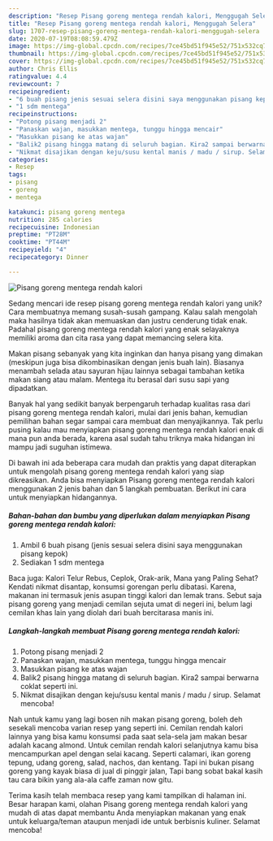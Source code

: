 ```yaml
---
description: "Resep Pisang goreng mentega rendah kalori, Menggugah Selera"
title: "Resep Pisang goreng mentega rendah kalori, Menggugah Selera"
slug: 1707-resep-pisang-goreng-mentega-rendah-kalori-menggugah-selera
date: 2020-07-19T08:08:59.479Z
image: https://img-global.cpcdn.com/recipes/7ce45bd51f945e52/751x532cq70/pisang-goreng-mentega-rendah-kalori-foto-resep-utama.jpg
thumbnail: https://img-global.cpcdn.com/recipes/7ce45bd51f945e52/751x532cq70/pisang-goreng-mentega-rendah-kalori-foto-resep-utama.jpg
cover: https://img-global.cpcdn.com/recipes/7ce45bd51f945e52/751x532cq70/pisang-goreng-mentega-rendah-kalori-foto-resep-utama.jpg
author: Chris Ellis
ratingvalue: 4.4
reviewcount: 7
recipeingredient:
- "6 buah pisang jenis sesuai selera disini saya menggunakan pisang kepok"
- "1 sdm mentega"
recipeinstructions:
- "Potong pisang menjadi 2"
- "Panaskan wajan, masukkan mentega, tunggu hingga mencair"
- "Masukkan pisang ke atas wajan"
- "Balik2 pisang hingga matang di seluruh bagian. Kira2 sampai berwarna coklat seperti ini."
- "Nikmat disajikan dengan keju/susu kental manis / madu / sirup. Selamat mencoba!"
categories:
- Resep
tags:
- pisang
- goreng
- mentega

katakunci: pisang goreng mentega 
nutrition: 285 calories
recipecuisine: Indonesian
preptime: "PT28M"
cooktime: "PT44M"
recipeyield: "4"
recipecategory: Dinner

---
```



![Pisang goreng mentega rendah kalori](https://img-global.cpcdn.com/recipes/7ce45bd51f945e52/751x532cq70/pisang-goreng-mentega-rendah-kalori-foto-resep-utama.jpg)

Sedang mencari ide resep pisang goreng mentega rendah kalori yang unik? Cara membuatnya memang susah-susah gampang. Kalau salah mengolah maka hasilnya tidak akan memuaskan dan justru cenderung tidak enak. Padahal pisang goreng mentega rendah kalori yang enak selayaknya memiliki aroma dan cita rasa yang dapat memancing selera kita.

Makan pisang sebanyak yang kita inginkan dan hanya pisang yang dimakan (meskipun juga bisa dikombinasikan dengan jenis buah lain). Biasanya menambah selada atau sayuran hijau lainnya sebagai tambahan ketika makan siang atau malam. Mentega itu berasal dari susu sapi yang dipadatkan.

Banyak hal yang sedikit banyak berpengaruh terhadap kualitas rasa dari pisang goreng mentega rendah kalori, mulai dari jenis bahan, kemudian pemilihan bahan segar sampai cara membuat dan menyajikannya. Tak perlu pusing kalau mau menyiapkan pisang goreng mentega rendah kalori enak di mana pun anda berada, karena asal sudah tahu triknya maka hidangan ini mampu jadi suguhan istimewa.


Di bawah ini ada beberapa cara mudah dan praktis yang dapat diterapkan untuk mengolah pisang goreng mentega rendah kalori yang siap dikreasikan. Anda bisa menyiapkan Pisang goreng mentega rendah kalori menggunakan 2 jenis bahan dan 5 langkah pembuatan. Berikut ini cara untuk menyiapkan hidangannya.

<!--inarticleads1-->

##### Bahan-bahan dan bumbu yang diperlukan dalam menyiapkan Pisang goreng mentega rendah kalori:

1. Ambil 6 buah pisang (jenis sesuai selera disini saya menggunakan pisang kepok)
1. Sediakan 1 sdm mentega


Baca juga: Kalori Telur Rebus, Ceplok, Orak-arik, Mana yang Paling Sehat? Kendati nikmat disantap, konsumsi gorengan perlu dibatasi. Karena, makanan ini termasuk jenis asupan tinggi kalori dan lemak trans. Sebut saja pisang goreng yang menjadi cemilan sejuta umat di negeri ini, belum lagi cemilan khas lain yang diolah dari buah bercitarasa manis ini. 

<!--inarticleads2-->

##### Langkah-langkah membuat Pisang goreng mentega rendah kalori:

1. Potong pisang menjadi 2
1. Panaskan wajan, masukkan mentega, tunggu hingga mencair
1. Masukkan pisang ke atas wajan
1. Balik2 pisang hingga matang di seluruh bagian. Kira2 sampai berwarna coklat seperti ini.
1. Nikmat disajikan dengan keju/susu kental manis / madu / sirup. Selamat mencoba!


Nah untuk kamu yang lagi bosen nih makan pisang goreng, boleh deh sesekali mencoba varian resep yang seperti ini. Cemilan rendah kalori lainnya yang bisa kamu konsumsi pada saat sela-sela jam makan besar adalah kacang almond. Untuk cemilan rendah kalori selanjutnya kamu bisa mencampurkan apel dengan selai kacang. Seperti calamari, ikan goreng tepung, udang goreng, salad, nachos, dan kentang. Tapi ini bukan pisang goreng yang kayak biasa di jual di pinggir jalan, Tapi bang sobat bakal kasih tau cara bikin yang ala-ala caffe zaman now gitu. 

Terima kasih telah membaca resep yang kami tampilkan di halaman ini. Besar harapan kami, olahan Pisang goreng mentega rendah kalori yang mudah di atas dapat membantu Anda menyiapkan makanan yang enak untuk keluarga/teman ataupun menjadi ide untuk berbisnis kuliner. Selamat mencoba!
